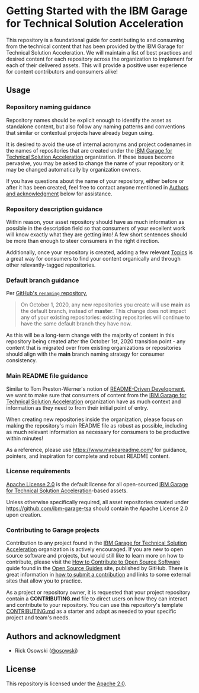 
# Getting Started with the IBM Garage for Technical Solution Acceleration

This repository is a foundational guide for contributing to and consuming from the technical content that has been provided by the IBM Garage for Technical Solution Acceleration. We will maintain a list of best practices and desired content for each repository across the organization to implement for each of their delivered assets. This will provide a positive user experience for content contributors and consumers alike!

## Usage

### Repository naming guidance

Repository names should be explicit enough to identify the asset as standalone content, but also follow any naming patterns and conventions that similar or contextual projects have already begun using.

It is desired to avoid the use of internal acronyms and project codenames in the names of repositories that are created under the [IBM Garage for Technical Solution Acceleration](https://github.com/ibm-garage-tsa) organization. If these issues become pervasive, you may be asked to change the name of your repository or it may be changed automatically by organization owners.

If you have questions about the name of your repository, either before or after it has been created, feel free to contact anyone mentioned in [Authors and acknowledgment](#authors-and-acknowledgment) below for assistance.

### Repository description guidance

Within reason, your asset repository should have as much information as possible in the description field so that consumers of your excellent work will know exactly what they are getting into! A few short sentences should be more than enough to steer consumers in the right direction.

Additionally, once your repository is created, adding a few relevant [Topics](https://docs.github.com/en/github/administering-a-repository/classifying-your-repository-with-topics) is a great way for consumers to find your content organically and through other relevantly-tagged repositories.

### Default branch guidance

Per [GitHub's `renaming` repository](https://github.com/github/renaming#from-master-to-main),

>On October 1, 2020, any new repositories you create will use **main** as the default branch, instead of **master**. This change does not impact any of your existing repositories: existing repositories will continue to have the same default branch they have now.

As this will be a long-term change with the majority of content in this repository being created after the October 1st, 2020 transition point - any content that is migrated over from existing organizations or repositories should align with the **main** branch naming strategy for consumer consistency.

### Main README file guidance

Similar to Tom Preston-Werner's notion of [README-Driven Development](https://tom.preston-werner.com/2010/08/23/readme-driven-development.html), we want to make sure that consumers of content from the [IBM Garage for Technical Solution Acceleration](https://github.com/ibm-garage-tsa) organization have as much context and information as they need to from their initial point of entry.

When creating new repositories inside the organization, please focus on making the repository's main README file as robust as possible, including as much relevant information as necessary for consumers to be productive within minutes!

As a reference, please use <https://www.makeareadme.com/> for guidance, pointers, and inspiration for complete and robust README content.

### License requirements

[Apache License 2.0](https://choosealicense.com/licenses/apache-2.0/) is the default license for all open-sourced [IBM Garage for Technical Solution Acceleration](https://github.com/ibm-garage-tsa)-based assets.

Unless otherwise specifically required, all asset repositories created under <https://github.com/ibm-garage-tsa> should contain the Apache License 2.0 upon creation.

### Contributing to Garage projects

Contribution to any project found in the [IBM Garage for Technical Solution Acceleration](https://github.com/ibm-garage-tsa) organization is actively encouraged. If you are new to open source software and projects, but would still like to learn more on how to contribute, please visit the [How to Contribute to Open Source Software](https://opensource.guide/how-to-contribute/#how-to-submit-a-contribution) guide found in the [Open Source Guides](https://opensource.guide/) site, published by GitHub. There is great information in [how to submit a contribution](https://opensource.guide/how-to-contribute/#how-to-submit-a-contribution) and links to some external sites that allow you to practice.

As a project or repository owner, it is requested that your project repository contain a **CONTRIBUTING.md** file to direct users on how they can interact and contribute to your repository. You can use this repository's template [CONTRIBUTING.md](CONTRIBUTING.md) as a starter and adapt as needed to your specific project and team's needs.

## Authors and acknowledgment

* Rick Osowski ([@osowski](https://github.com/osowski))

## License

This repository is licensed under the [Apache 2.0](LICENSE).
